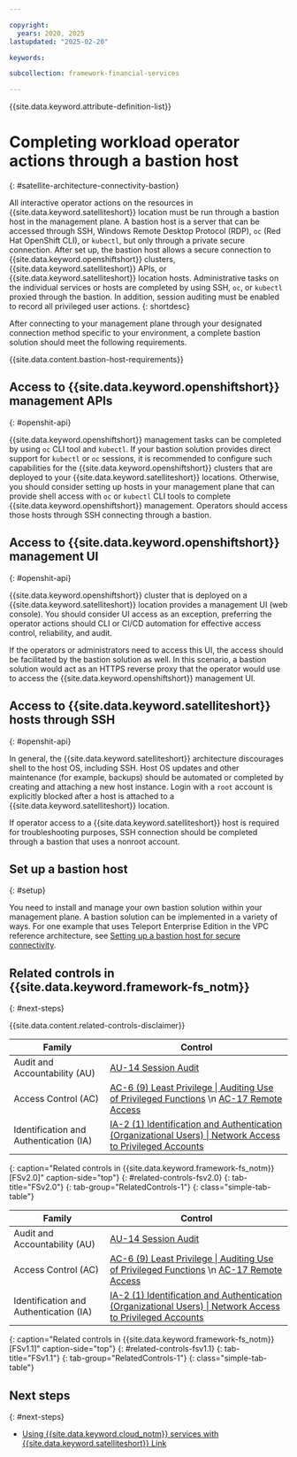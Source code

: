 ```yaml
---

copyright:
  years: 2020, 2025
lastupdated: "2025-02-20"

keywords:

subcollection: framework-financial-services

---
```


{{site.data.keyword.attribute-definition-list}}

# Completing workload operator actions through a bastion host
{: #satellite-architecture-connectivity-bastion}

All interactive operator actions on the resources in {{site.data.keyword.satelliteshort}} location must be run through a bastion host in the management plane. A bastion host is a server that can be accessed through SSH, Windows Remote Desktop Protocol (RDP), `oc` (Red Hat OpenShift CLI), or `kubectl`, but only through a private secure connection. After set up, the bastion host allows a secure connection to {{site.data.keyword.openshiftshort}} clusters, {{site.data.keyword.satelliteshort}} APIs, or {{site.data.keyword.satelliteshort}} location hosts. Administrative tasks on the individual services or hosts are completed by using SSH, `oc`, or `kubectl` proxied through the bastion. In addition, session auditing must be enabled to record all privileged user actions.
{: shortdesc}

After connecting to your management plane through your designated connection method specific to your environment, a complete bastion solution should meet the following requirements.

{{site.data.content.bastion-host-requirements}}

## Access to {{site.data.keyword.openshiftshort}} management APIs
{: #openshit-api}

{{site.data.keyword.openshiftshort}} management tasks can be completed by using `oc` CLI tool and `kubectl`. If your bastion solution provides direct support for `kubectl` or `oc` sessions, it is recommended to configure such capabilities for the {{site.data.keyword.openshiftshort}} clusters that are deployed to your {{site.data.keyword.satelliteshort}} locations. Otherwise, you should consider setting up hosts in your management plane that can provide shell access with `oc` or `kubectl` CLI tools to complete {{site.data.keyword.openshiftshort}} management. Operators should access those hosts through SSH connecting through a bastion.

## Access to {{site.data.keyword.openshiftshort}} management UI
{: #openshit-api}

{{site.data.keyword.openshiftshort}} cluster that is deployed on a {{site.data.keyword.satelliteshort}} location provides a management UI (web console). You should consider UI access as an exception, preferring the operator actions should CLI or CI/CD automation for effective access control, reliability, and audit.

If the operators or administrators need to access this UI, the access should be facilitated by the bastion solution as well. In this scenario, a bastion solution would act as an HTTPS reverse proxy that the operator would use to access the {{site.data.keyword.openshiftshort}} management UI.

## Access to {{site.data.keyword.satelliteshort}} hosts through SSH
{: #openshit-api}

In general, the {{site.data.keyword.satelliteshort}} architecture discourages shell to the host OS, including SSH. Host OS updates and other maintenance (for example, backups) should be automated or completed by creating and attaching a new host instance. Login with a `root` account is explicitly blocked after a host is attached to a {{site.data.keyword.satelliteshort}} location.

If operator access to a {{site.data.keyword.satelliteshort}} host is required for troubleshooting purposes, SSH connection should be completed through a bastion that uses a nonroot account.



## Set up a bastion host
{: #setup}

You need to install and manage your own bastion solution within your management plane. A bastion solution can be implemented in a variety of ways. For one example that uses Teleport Enterprise Edition in the VPC reference architecture, see [Setting up a bastion host for secure connectivity](/docs/framework-financial-services?topic=framework-financial-services-vpc-architecture-connectivity-bastion-tutorial-teleport).

## Related controls in {{site.data.keyword.framework-fs_notm}}
{: #next-steps}

{{site.data.content.related-controls-disclaimer}}

| Family              | Control                                           |
|---------------------|---------------------------------------------------|
| Audit and Accountability (AU) | [AU-14 Session Audit](/docs/framework-financial-services-controls?topic=framework-financial-services-controls-au-14)  |
| Access Control (AC) | [AC-6 (9) Least Privilege &#124; Auditing Use of Privileged Functions](/docs/framework-financial-services-controls?topic=framework-financial-services-controls-ac-6.9) \n [AC-17 Remote Access](/docs/framework-financial-services-controls?topic=framework-financial-services-controls-ac-17)  |
| Identification and Authentication (IA) | [IA-2 (1) Identification and Authentication (Organizational Users) &#124; Network Access to Privileged Accounts](/docs/framework-financial-services-controls?topic=framework-financial-services-controls-ia-2.1) |
{: caption="Related controls in {{site.data.keyword.framework-fs_notm}} [FSv2.0]" caption-side="top"}
{: #related-controls-fsv2.0}
{: tab-title="FSv2.0"}
{: tab-group="RelatedControls-1"}
{: class="simple-tab-table"}

| Family              | Control                                           |
|---------------------|---------------------------------------------------|
| Audit and Accountability (AU) | [AU-14 Session Audit](/docs/framework-financial-services-controls-fsv1-1?topic=framework-financial-services-controls-fsv1-1-au-14)  |
| Access Control (AC) | [AC-6 (9) Least Privilege &#124; Auditing Use of Privileged Functions](/docs/framework-financial-services-controls-fsv1-1?topic=framework-financial-services-controls-fsv1-1-ac-6.9) \n [AC-17 Remote Access](/docs/framework-financial-services-controls-fsv1-1?topic=framework-financial-services-controls-fsv1-1-ac-17)  |
| Identification and Authentication (IA) | [IA-2 (1) Identification and Authentication (Organizational Users) &#124; Network Access to Privileged Accounts](/docs/framework-financial-services-controls-fsv1-1?topic=framework-financial-services-controls-fsv1-1-ia-2.1) |
{: caption="Related controls in {{site.data.keyword.framework-fs_notm}} [FSv1.1]" caption-side="top"}
{: #related-controls-fsv1.1}
{: tab-title="FSv1.1"}
{: tab-group="RelatedControls-1"}
{: class="simple-tab-table"}


## Next steps
{: #next-steps}

- [Using {{site.data.keyword.cloud_notm}} services with {{site.data.keyword.satelliteshort}} Link](/docs/framework-financial-services?topic=framework-financial-services-satellite-architecture-connectivity-to-services)
